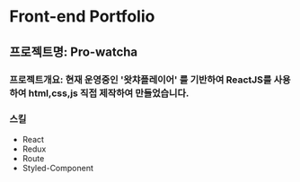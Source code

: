 # Front-end Portfolio

## 프로젝트명: Pro-watcha

### 프로젝트개요: 현재 운영중인 '왓챠플레이어' 를 기반하여 ReactJS를 사용하여 html,css,js 직접 제작하여 만들었습니다.  

### 스킬
- React
- Redux
- Route
- Styled-Component





